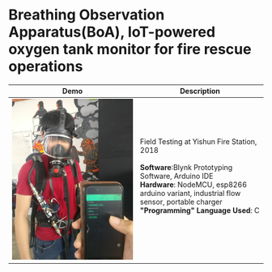 # Breathing Observation Apparatus(BoA), IoT-powered oxygen tank monitor for fire rescue operations



Demo             |  Description
:-------------------------:|:-------------------------:
![](https://github.com/careylzh/SCDF_BoA/blob/master/SCDF_BoA.JPG) | <div align="left">Field Testing at Yishun Fire Station, 2018<br/> <br/> __Software__:Blynk Prototyping Software, Arduino IDE <br/> __Hardware__: NodeMCU, esp8266 arduino variant, industrial flow sensor, portable charger <br/> __"Programming" Language Used__: C <br/> <br/>
